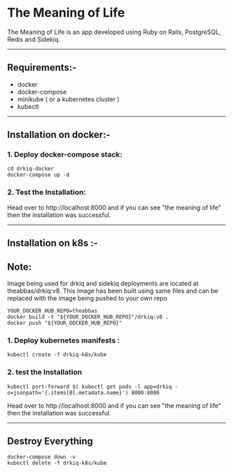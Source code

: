 # The Meaning of Life

The Meaning of Life is an app developed using Ruby on Rails, PostgreSQL, Redis and Sidekiq.
 
------------------------------------------
## Requirements:-
- docker 
- docker-compose
- minikube ( or a kubernetes cluster )
- kubectl
------------------------------------------
## Installation on docker:-

### 1. Deploy docker-compose stack:
```
cd drkiq-docker
docker-compose up -d
```
### 2. Test the Installation:
Head over to  http://localhost:8000 and if you can see "the meaning of life" then the installation was successful.

------------------------------------------
## Installation on k8s :-

## Note:
Image being used for drkiq and sidekiq deployments are located at theabbas/drkiq:v8.
This image has been built using same files and can be replaced with the image being pushed to your own repo

```
YOUR_DOCKER_HUB_REPO=theabbas
docker build -t "${YOUR_DOCKER_HUB_REPO}"/drkiq:v8 . 
docker push "${YOUR_DOCKER_HUB_REPO}"
```

### 1. Deploy kubernetes manifests :
```
kubectl create -f drkiq-k8s/kube
```

### 2. test the Installation
```
kubectl port-forward $( kubectl get pods -l app=drkiq -o=jsonpath='{.items[0].metadata.name}') 8000:8000
```
Head over to  http://localhost:8000 and if you can see "the meaning of life" then the installation was successful.

------------------------------------------
## Destroy Everything

```
docker-compose down -v 
kubectl delete -f drkiq-k8s/kube
```
